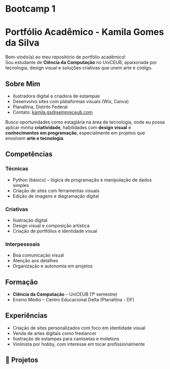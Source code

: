 # Bootcamp 1
# Portfólio Acadêmico - Kamila Gomes da Silva

Bem-vindo(a) ao meu repositório de portfólio acadêmico!  
Sou estudante de **Ciência da Computação** no UniCEUB, apaixonada por tecnologia, design visual e soluções criativas que unem arte e código.

## Sobre Mim

-  Ilustradora digital e criadora de estampas
-  Desenvolvo sites com plataformas visuais (Wix, Canva)
-  Planaltina, Distrito Federal
-  Contato: kamila.gs@sempreceub.com

Busco oportunidades como estagiária na área de tecnologia, onde eu possa aplicar minha **criatividade**, habilidades com **design visual** e **conhecimentos em programação**, especialmente em projetos que envolvem **arte e tecnologia**.

##  Competências

### Técnicas
- Python (básico) – lógica de programação e manipulação de dados simples
- Criação de sites com ferramentas visuais
- Edição de imagens e diagramação digital

### Criativas
- Ilustração digital
- Design visual e composição artística
- Criação de portfólios e identidade visual

### Interpessoais
- Boa comunicação visual
- Atenção aos detalhes
- Organização e autonomia em projetos

##  Formação

- **Ciência da Computação** – UniCEUB (1º semestre)
- Ensino Médio – Centro Educacional Delta (Planaltina - DF)

##  Experiências

- Criação de sites personalizados com foco em identidade visual
- Venda de artes digitais como freelancer
- Ilustração de estampas para camisetas e moletons
- Violinista por hobby, com interesse em tocar profissionalmente

## 📁 Projetos



